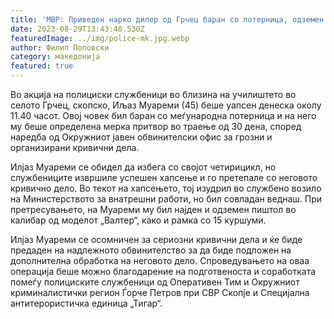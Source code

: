 ```yaml
---
title: 'МВР: Приведен нарко дилер од Грчец баран со потерница, одземен пиштол - 29 АВГУСТ 2023'
date: 2023-08-29T13:43:48.530Z
featuredImage: ../img/police-mk.jpg.webp
author: Филип Поповски
category: македонија
featured: true
---
```

Во акција на полициски службеници во близина на училиштето во селото Грчец, скопско, Иљаз Муареми (45) беше уапсен денеска околу 11.40 часот. Овој човек бил баран со меѓународна потерница и на него му беше определена мерка притвор во траење од 30 дена, според наредба од Окружниот јавен обвинителски офис за грозни и организирани кривични дела.

Илјаз Муареми се обидел да избега со својот четирицикл, но службениците извршиле успешен хапсење и го претепале со неговото кривично дело. Во текот на хапсењето, тој изудрил во службено возило на Министерството за внатрешни работи, но бил совладан веднаш. При претресувањето, на Муареми му бил најден и одземен пиштол во калибар од моделот „Валтер“, како и рамка со 15 куршуми.

Илјаз Муареми се осомничен за сериозни кривични дела и ќе биде предаден на надлежното обвинителство за да биде подложен на дополнителна обработка на неговото дело. Спроведувањето на оваа операција беше можно благодарение на подготвеноста и соработката помеѓу полициските службеници од Оперативен Тим и Окружниот криминалистички регион Ѓорче Петров при СВР Скопје и Специјална антитерористичка единица „Тигар“.
